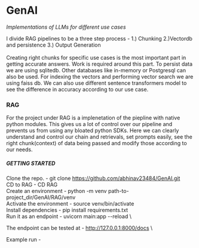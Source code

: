 # GenAI
*Implementations of LLMs for different use cases*

I divide RAG pipelines to be a three step process - 1.) Chunking 2.)Vectordb and persistence 3.) Output Generation  \
\
Creating right chunks for specific use cases is the most important part in getting accurate answers. Work is required around this part. To persist data we are using sqlitedb. Other databases like in-memory or Postgresql can also be used. For indexing the vectors and performing vector search we are using faiss db. We can also use different sentence transformers model to see the difference in accuracy according to our use case.

### RAG
For the project under RAG is a implenetation of the piepline with native python modules. This gives us a lot of control over our pipeline and prevents us from using any bloated python SDKs. Here we can clearly understand and control our chain and retrievals, set prompts easily, see the right chunk(context) of data being passed and modify those according to our needs.

##### GETTING STARTED
Clone the repo. - git clone https://github.com/abhinav23484/GenAI.git \
CD to RAG - CD RAG \
Create an environment - python -m venv path-to-project_dir/GenAI/RAG/venv \
Activate the environment - source venv/bin/activate \
Install dependencies - pip install requirements.txt \
Run it as an endpoint - uvicorn main:app --reload \

The endpoint can be tested at - http://127.0.0.1:8000/docs \

Example run - 
